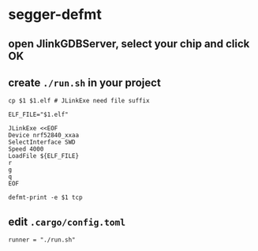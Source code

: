 # segger-defmt
## open JlinkGDBServer, select your chip and click OK
## create `./run.sh` in your project
```
cp $1 $1.elf # JLinkExe need file suffix

ELF_FILE="$1.elf"

JLinkExe <<EOF
Device nrf52840_xxaa
SelectInterface SWD
Speed 4000
LoadFile ${ELF_FILE}
r
g
q
EOF

defmt-print -e $1 tcp
```
## edit `.cargo/config.toml`
```
runner = "./run.sh"
```